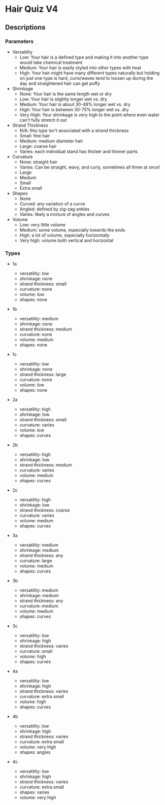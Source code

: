 # Hair Quiz V4

## Descriptions

### Parameters
- Versatility
	- Low: Your hair is a defined type and making it into another type would take chemical treatment
	- Medium: Your hair is easily styled into other types with heat
	- High: Your hair might have many different types naturally but holding on just one type is hard, curls/waves tend to loosen up during the day and straightened hair can get puffy
- Shrinkage
	- None: Your hair is the same length wet or dry
	- Low: Your hair is slightly longer wet vs. dry
	- Medium: Your hair is about 30-49% longer wet vs. dry
	- High: Your hair is between 50-75% longer wet vs. dry
	- Very High: Your shrinkage is very high to the point where even water can't fully stretch it out
- Strand Thickness
	- N/A: this type isn't associated with a strand thickness
	- Small: fine hair
	- Medium: medium diameter hair
	- Large: coarse hair
	- Varies: each individual stand has thicker and thinner parts
- Curvature
	- None: straight hair
	- Varies: Can be straight, wavy, and curly, sometimes all three at once!
	- Large
	- Medium
	- Small
	- Extra small
- Shapes
	- None
	- Curved: any variation of a curve
	- Angled: defined by zig-zag ankles
	- Varies: likely a mixture of angles and curves
- Volume
	- Low: very little volume
	- Medium: some volume, especially towards the ends
	- High: a lot of volume, especially horizontally
	- Very high: volume both vertical and horizontal

### Types
- 1a
	- versatility: low
	- shrinkage: none
	- strand thickness: small
	- curvature: none
	- volume: low
	- shapes: none
- 1b
	- versatility: medium
	- shrinkage: none
	- strand thickness: medium
	- curvature: none
	- volume: medium
	- shapes: none
- 1c
	- versatility: low
	- shrinkage: none
	- strand thickness: large
	- curvature: none
	- volume: low
	- shapes: none
- 2a
	- versatility: high
	- shrinkage: low
	- strand thickness: small
	- curvature: varies
	- volume: low
	- shapes: curves
- 2b
	- versatility: high
	- shrinkage: low
	- strand thickness: medium
	- curvature: varies
	- volume: medium
	- shapes: curves
- 2c
	- versatility: high
	- shrinkage: low
	- strand thickness: coarse
	- curvature: varies
	- volume: medium
	- shapes: curves
- 3a
	- versatility: medium
	- shrinkage: medium
	- strand thickness: any
	- curvature: large
	- volume: medium
	- shapes: curves
- 3b
	- versatility: medium
	- shrinkage: medium
	- strand thickness: any
	- curvature: medium
	- volume: medium
	- shapes: curves
- 3c
	- versatility: low
	- shrinkage: high
	- strand thickness: varies
	- curvature: small
	- volume: high
	- shapes: curves

- 4a
	- versatility: low
	- shrinkage: high
	- strand thickness: varies
	- curvature: extra small
	- volume: high
	- shapes: curves
- 4b
	- versatility: low
	- shrinkage: high
	- strand thickness: varies
	- curvature: extra small
	- volume: very high
	- shapes: angles
- 4c
	- versatility: low
	- shrinkage: high
	- strand thickness: varies
	- curvature:  extra small
	- shapes: varies
	- volume: very high

